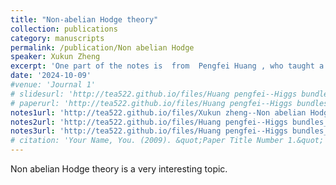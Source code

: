 ```yaml
---
title: "Non-abelian Hodge theory"
collection: publications
category: manuscripts
permalink: /publication/Non abelian Hodge
speaker: Xukun Zheng
excerpt: 'One part of the notes is  from  Pengfei Huang , who taught a short course on Higgs bundles and local systems. Please refer to the details on the website [2022 Nankai summer school_Higgs bundles](http://www.cim.nankai.edu.cn/2022/0627/c11453a460256/page.htm). And another part is from Xukun Zheng, who talks about Non-abelian Hodge theory in our seminar.'
date: '2024-10-09'
#venue: 'Journal 1'
# slidesurl: 'http://tea522.github.io/files/Huang pengfei--Higgs bundles_55-113.pdf'
# paperurl: 'http://tea522.github.io/files/Huang pengfei--Higgs bundles_1-54.pdf'
notes1url: 'http://tea522.github.io/files/Xukun zheng--Non abelian Hodge theory.pdf'
notes2url: 'http://tea522.github.io/files/Huang pengfei--Higgs bundles_1-54.pdf'
notes3url: 'http://tea522.github.io/files/Huang pengfei--Higgs bundles_55-113.pdf'
# citation: 'Your Name, You. (2009). &quot;Paper Title Number 1.&quot; <i>Journal 1</i>. 1(1).'
---
```


Non abelian Hodge theory is a very interesting topic. 

<!-- This note is written by Huang pengfei's talk about Higgs bundles.  -->

<!-- The resulting category of "harmonic bundles'' sits between the categories of Higgs bundles and local systems in a way completely analogous to how harmonic forms mediate between de Rham cohomology classes of closed forms and holomorphic forms. As in the abelian case, the most spectacular applications occur when the base space X is compact Kähler.  -->